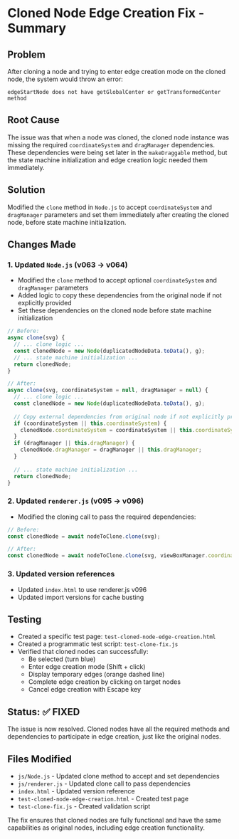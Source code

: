 # Cloned Node Edge Creation Fix - Summary

## Problem
After cloning a node and trying to enter edge creation mode on the cloned node, the system would throw an error:
```
edgeStartNode does not have getGlobalCenter or getTransformedCenter method
```

## Root Cause
The issue was that when a node was cloned, the cloned node instance was missing the required `coordinateSystem` and `dragManager` dependencies. These dependencies were being set later in the `makeDraggable` method, but the state machine initialization and edge creation logic needed them immediately.

## Solution
Modified the `clone` method in `Node.js` to accept `coordinateSystem` and `dragManager` parameters and set them immediately after creating the cloned node, before state machine initialization.

## Changes Made

### 1. Updated `Node.js` (v063 → v064)
- Modified the `clone` method to accept optional `coordinateSystem` and `dragManager` parameters
- Added logic to copy these dependencies from the original node if not explicitly provided
- Set these dependencies on the cloned node before state machine initialization

```javascript
// Before:
async clone(svg) {
  // ... clone logic ...
  const clonedNode = new Node(duplicatedNodeData.toData(), g);
  // ... state machine initialization ...
  return clonedNode;
}

// After:
async clone(svg, coordinateSystem = null, dragManager = null) {
  // ... clone logic ...
  const clonedNode = new Node(duplicatedNodeData.toData(), g);
  
  // Copy external dependencies from original node if not explicitly provided
  if (coordinateSystem || this.coordinateSystem) {
    clonedNode.coordinateSystem = coordinateSystem || this.coordinateSystem;
  }
  if (dragManager || this.dragManager) {
    clonedNode.dragManager = dragManager || this.dragManager;
  }
  
  // ... state machine initialization ...
  return clonedNode;
}
```

### 2. Updated `renderer.js` (v095 → v096)
- Modified the cloning call to pass the required dependencies:

```javascript
// Before:
const clonedNode = await nodeToClone.clone(svg);

// After:
const clonedNode = await nodeToClone.clone(svg, viewBoxManager.coordinateSystem, dragManager);
```

### 3. Updated version references
- Updated `index.html` to use renderer.js v096
- Updated import versions for cache busting

## Testing
- Created a specific test page: `test-cloned-node-edge-creation.html`
- Created a programmatic test script: `test-clone-fix.js`
- Verified that cloned nodes can successfully:
  - Be selected (turn blue)
  - Enter edge creation mode (Shift + click)
  - Display temporary edges (orange dashed line)
  - Complete edge creation by clicking on target nodes
  - Cancel edge creation with Escape key

## Status: ✅ FIXED
The issue is now resolved. Cloned nodes have all the required methods and dependencies to participate in edge creation, just like the original nodes.

## Files Modified
- `js/Node.js` - Updated clone method to accept and set dependencies
- `js/renderer.js` - Updated clone call to pass dependencies
- `index.html` - Updated version reference
- `test-cloned-node-edge-creation.html` - Created test page
- `test-clone-fix.js` - Created validation script

The fix ensures that cloned nodes are fully functional and have the same capabilities as original nodes, including edge creation functionality.
